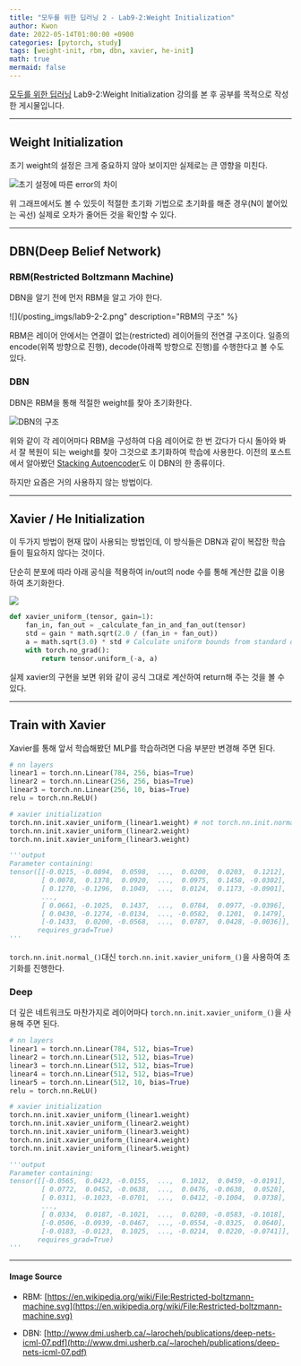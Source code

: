 ```yaml
---
title: "모두를 위한 딥러닝 2 - Lab9-2:Weight Initialization"
author: Kwon
date: 2022-05-14T01:00:00 +0900
categories: [pytorch, study]
tags: [weight-init, rbm, dbn, xavier, he-init]
math: true
mermaid: false
---
```


[모두를 위한 딥러닝](https://deeplearningzerotoall.github.io/season2/lec_pytorch.html) Lab9-2:Weight Initialization 강의를 본 후 공부를 목적으로 작성한 게시물입니다.

***

## Weight Initialization

초기 weight의 설정은 크게 중요하지 않아 보이지만 실제로는 큰 영향을 미친다.

![초기 설정에 따른 error의 차이](/posting_imgs/lab9-2-1.png)

위 그래프에서도 볼 수 있듯이 적절한 초기화 기법으로 초기화를 해준 경우(N이 붙어있는 곡선) 실제로 오차가 줄어든 것을 확인할 수 있다.

***

## DBN(Deep Belief Network)

### RBM(Restricted Boltzmann Machine)

DBN을 알기 전에 먼저 RBM을 알고 가야 한다.

![](/posting_imgs/lab9-2-2.png" description="RBM의 구조" %}

RBM은 레이어 안에서는 연결이 없는(restricted) 레이어들의 전연결 구조이다. 일종의 encode(위쪽 방향으로 진행), decode(아래쪽 방향으로 진행)를 수행한다고 볼 수도 있다.

### DBN

DBN은 RBM을 통해 적절한 weight를 찾아 초기화한다.

![DBN의 구조](/posting_imgs/lab9-2-3.png)

위와 같이 각 레이어마다 RBM을 구성하여 다음 레이어로 한 번 갔다가 다시 돌아와 봐서 잘 복원이 되는 weight를 찾아 그것으로 초기화하여 학습에 사용한다.
이전의 포스트에서 알아봤던 [Stacking Autoencoder](/posts/autoencoders-3/)도 이 DBN의 한 종류이다.

하지만 요즘은 거의 사용하지 않는 방법이다.

***

## Xavier / He Initialization

이 두가지 방법이 현재 많이 사용되는 방법인데, 이 방식들은 DBN과 같이 복잡한 학습들이 필요하지 않다는 것이다.

단순히 분포에 따라 아래 공식을 적용하여 in/out의 node 수를 통해 계산한 값을 이용하여 초기화한다.

![](/posting_imgs/lab9-2-4.png)

```python
def xavier_uniform_(tensor, gain=1):
    fan_in, fan_out = _calculate_fan_in_and_fan_out(tensor)
    std = gain * math.sqrt(2.0 / (fan_in + fan_out))
    a = math.sqrt(3.0) * std # Calculate uniform bounds from standard deviation
    with torch.no_grad():
        return tensor.uniform_(-a, a)
 ```

 실제 xavier의 구현을 보면 위와 같이 공식 그대로 계산하여 return해 주는 것을 볼 수 있다.

***

## Train with Xavier

Xavier를 통해 앞서 학습해봤던 MLP를 학습하려면 다음 부분만 변경해 주면 된다.

```python
# nn layers
linear1 = torch.nn.Linear(784, 256, bias=True)
linear2 = torch.nn.Linear(256, 256, bias=True)
linear3 = torch.nn.Linear(256, 10, bias=True)
relu = torch.nn.ReLU()

# xavier initialization
torch.nn.init.xavier_uniform_(linear1.weight) # not torch.nn.init.normal_()
torch.nn.init.xavier_uniform_(linear2.weight)
torch.nn.init.xavier_uniform_(linear3.weight)

'''output
Parameter containing:
tensor([[-0.0215, -0.0894,  0.0598,  ...,  0.0200,  0.0203,  0.1212],
        [ 0.0078,  0.1378,  0.0920,  ...,  0.0975,  0.1458, -0.0302],
        [ 0.1270, -0.1296,  0.1049,  ...,  0.0124,  0.1173, -0.0901],
        ...,
        [ 0.0661, -0.1025,  0.1437,  ...,  0.0784,  0.0977, -0.0396],
        [ 0.0430, -0.1274, -0.0134,  ..., -0.0582,  0.1201,  0.1479],
        [-0.1433,  0.0200, -0.0568,  ...,  0.0787,  0.0428, -0.0036]],
       requires_grad=True)
'''
```

`torch.nn.init.normal_()`대신 `torch.nn.init.xavier_uniform_()`을 사용하여 초기화를 진행한다.

### Deep

더 깊은 네트워크도 마찬가지로 레이어마다 `torch.nn.init.xavier_uniform_()`을 사용해 주면 된다.

```python
# nn layers
linear1 = torch.nn.Linear(784, 512, bias=True)
linear2 = torch.nn.Linear(512, 512, bias=True)
linear3 = torch.nn.Linear(512, 512, bias=True)
linear4 = torch.nn.Linear(512, 512, bias=True)
linear5 = torch.nn.Linear(512, 10, bias=True)
relu = torch.nn.ReLU()

# xavier initialization
torch.nn.init.xavier_uniform_(linear1.weight)
torch.nn.init.xavier_uniform_(linear2.weight)
torch.nn.init.xavier_uniform_(linear3.weight)
torch.nn.init.xavier_uniform_(linear4.weight)
torch.nn.init.xavier_uniform_(linear5.weight)

'''output
Parameter containing:
tensor([[-0.0565,  0.0423, -0.0155,  ...,  0.1012,  0.0459, -0.0191],
        [ 0.0772,  0.0452, -0.0638,  ...,  0.0476, -0.0638,  0.0528],
        [ 0.0311, -0.1023, -0.0701,  ...,  0.0412, -0.1004,  0.0738],
        ...,
        [ 0.0334,  0.0187, -0.1021,  ...,  0.0280, -0.0583, -0.1018],
        [-0.0506, -0.0939, -0.0467,  ..., -0.0554, -0.0325,  0.0640],
        [-0.0183, -0.0123,  0.1025,  ..., -0.0214,  0.0220, -0.0741]],
       requires_grad=True)
'''
```

***

#### Image Source

* RBM: [https://en.wikipedia.org/wiki/File:Restricted-boltzmann-machine.svg](https://en.wikipedia.org/wiki/File:Restricted-boltzmann-machine.svg)

* DBN: [http://www.dmi.usherb.ca/~larocheh/publications/deep-nets-icml-07.pdf](http://www.dmi.usherb.ca/~larocheh/publications/deep-nets-icml-07.pdf)